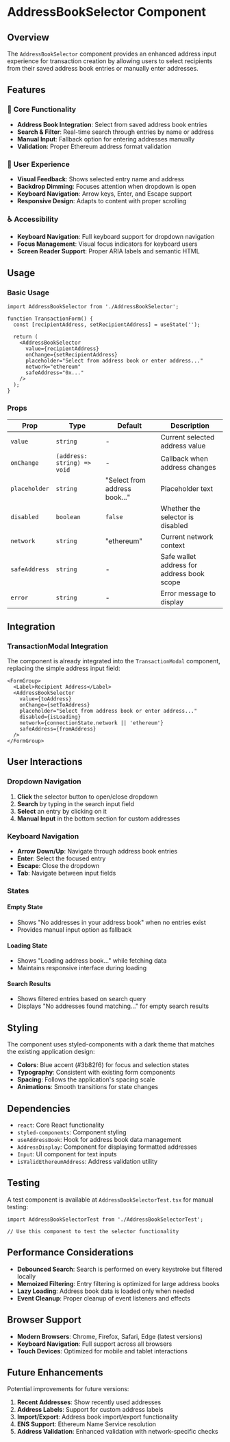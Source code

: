 # AddressBookSelector Component

## Overview

The `AddressBookSelector` component provides an enhanced address input experience for transaction creation by allowing users to select recipients from their saved address book entries or manually enter addresses.

## Features

### 🎯 **Core Functionality**
- **Address Book Integration**: Select from saved address book entries
- **Search & Filter**: Real-time search through entries by name or address
- **Manual Input**: Fallback option for entering addresses manually
- **Validation**: Proper Ethereum address format validation

### 🎨 **User Experience**
- **Visual Feedback**: Shows selected entry name and address
- **Backdrop Dimming**: Focuses attention when dropdown is open
- **Keyboard Navigation**: Arrow keys, Enter, and Escape support
- **Responsive Design**: Adapts to content with proper scrolling

### ♿ **Accessibility**
- **Keyboard Navigation**: Full keyboard support for dropdown navigation
- **Focus Management**: Visual focus indicators for keyboard users
- **Screen Reader Support**: Proper ARIA labels and semantic HTML

## Usage

### Basic Usage

```tsx
import AddressBookSelector from './AddressBookSelector';

function TransactionForm() {
  const [recipientAddress, setRecipientAddress] = useState('');

  return (
    <AddressBookSelector
      value={recipientAddress}
      onChange={setRecipientAddress}
      placeholder="Select from address book or enter address..."
      network="ethereum"
      safeAddress="0x..."
    />
  );
}
```

### Props

| Prop | Type | Default | Description |
|------|------|---------|-------------|
| `value` | `string` | - | Current selected address value |
| `onChange` | `(address: string) => void` | - | Callback when address changes |
| `placeholder` | `string` | "Select from address book..." | Placeholder text |
| `disabled` | `boolean` | `false` | Whether the selector is disabled |
| `network` | `string` | "ethereum" | Current network context |
| `safeAddress` | `string` | - | Safe wallet address for address book scope |
| `error` | `string` | - | Error message to display |

## Integration

### TransactionModal Integration

The component is already integrated into the `TransactionModal` component, replacing the simple address input field:

```tsx
<FormGroup>
  <Label>Recipient Address</Label>
  <AddressBookSelector
    value={toAddress}
    onChange={setToAddress}
    placeholder="Select from address book or enter address..."
    disabled={isLoading}
    network={connectionState.network || 'ethereum'}
    safeAddress={fromAddress}
  />
</FormGroup>
```

## User Interactions

### Dropdown Navigation
1. **Click** the selector button to open/close dropdown
2. **Search** by typing in the search input field
3. **Select** an entry by clicking on it
4. **Manual Input** in the bottom section for custom addresses

### Keyboard Navigation
- **Arrow Down/Up**: Navigate through address book entries
- **Enter**: Select the focused entry
- **Escape**: Close the dropdown
- **Tab**: Navigate between input fields

### States

#### Empty State
- Shows "No addresses in your address book" when no entries exist
- Provides manual input option as fallback

#### Loading State
- Shows "Loading address book..." while fetching data
- Maintains responsive interface during loading

#### Search Results
- Shows filtered entries based on search query
- Displays "No addresses found matching..." for empty search results

## Styling

The component uses styled-components with a dark theme that matches the existing application design:

- **Colors**: Blue accent (#3b82f6) for focus and selection states
- **Typography**: Consistent with existing form components
- **Spacing**: Follows the application's spacing scale
- **Animations**: Smooth transitions for state changes

## Dependencies

- `react`: Core React functionality
- `styled-components`: Component styling
- `useAddressBook`: Hook for address book data management
- `AddressDisplay`: Component for displaying formatted addresses
- `Input`: UI component for text inputs
- `isValidEthereumAddress`: Address validation utility

## Testing

A test component is available at `AddressBookSelectorTest.tsx` for manual testing:

```tsx
import AddressBookSelectorTest from './AddressBookSelectorTest';

// Use this component to test the selector functionality
```

## Performance Considerations

- **Debounced Search**: Search is performed on every keystroke but filtered locally
- **Memoized Filtering**: Entry filtering is optimized for large address books
- **Lazy Loading**: Address book data is loaded only when needed
- **Event Cleanup**: Proper cleanup of event listeners and effects

## Browser Support

- **Modern Browsers**: Chrome, Firefox, Safari, Edge (latest versions)
- **Keyboard Navigation**: Full support across all browsers
- **Touch Devices**: Optimized for mobile and tablet interactions

## Future Enhancements

Potential improvements for future versions:

1. **Recent Addresses**: Show recently used addresses
2. **Address Labels**: Support for custom address labels
3. **Import/Export**: Address book import/export functionality
4. **ENS Support**: Ethereum Name Service resolution
5. **Address Validation**: Enhanced validation with network-specific checks
